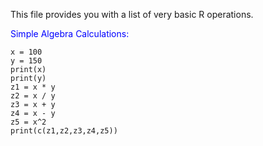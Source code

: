 This file provides you with a list of very basic R operations.



<font color=Blue>Simple Algebra Calculations:</font>

     
```{r}
x = 100
y = 150
print(x)
print(y)
z1 = x * y
z2 = x / y
z3 = x + y
z4 = x - y
z5 = x^2
print(c(z1,z2,z3,z4,z5))    
```


